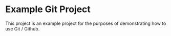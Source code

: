 # Example Git Project

This project is an example project for the purposes of demonstrating how to use Git / Github.